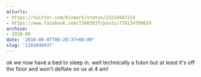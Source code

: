 ```yaml
---
alturls:
- https://twitter.com/bismark/status/23214447214
- https://www.facebook.com/17803937/posts/778134709819
archive:
- 2010-09
date: '2010-09-07T06:20:37+00:00'
slug: '1283840437'
---
```


ok we now have a bed to sleep in. well technically a futon but at least it's off the floor and won't deflate on us at 4 am!

